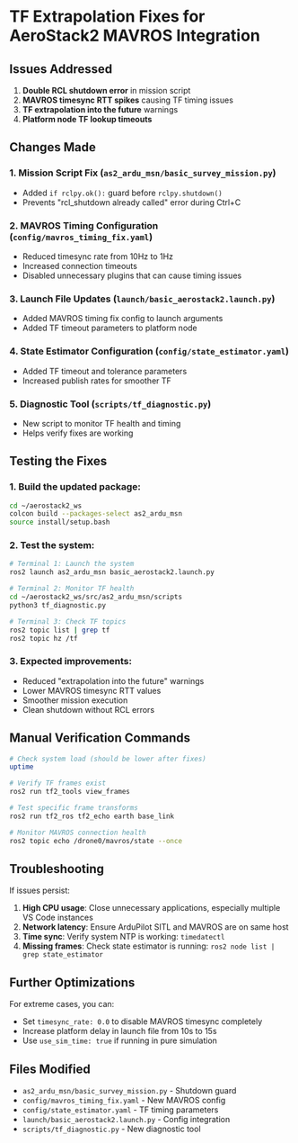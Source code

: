 # TF Extrapolation Fixes for AeroStack2 MAVROS Integration

## Issues Addressed

1. **Double RCL shutdown error** in mission script
2. **MAVROS timesync RTT spikes** causing TF timing issues  
3. **TF extrapolation into the future** warnings
4. **Platform node TF lookup timeouts**

## Changes Made

### 1. Mission Script Fix (`as2_ardu_msn/basic_survey_mission.py`)
- Added `if rclpy.ok():` guard before `rclpy.shutdown()`
- Prevents "rcl_shutdown already called" error during Ctrl+C

### 2. MAVROS Timing Configuration (`config/mavros_timing_fix.yaml`)
- Reduced timesync rate from 10Hz to 1Hz
- Increased connection timeouts
- Disabled unnecessary plugins that can cause timing issues

### 3. Launch File Updates (`launch/basic_aerostack2.launch.py`)
- Added MAVROS timing fix config to launch arguments
- Added TF timeout parameters to platform node

### 4. State Estimator Configuration (`config/state_estimator.yaml`)
- Added TF timeout and tolerance parameters
- Increased publish rates for smoother TF

### 5. Diagnostic Tool (`scripts/tf_diagnostic.py`)
- New script to monitor TF health and timing
- Helps verify fixes are working

## Testing the Fixes

### 1. Build the updated package:
```bash
cd ~/aerostack2_ws
colcon build --packages-select as2_ardu_msn
source install/setup.bash
```

### 2. Test the system:
```bash
# Terminal 1: Launch the system
ros2 launch as2_ardu_msn basic_aerostack2.launch.py

# Terminal 2: Monitor TF health
cd ~/aerostack2_ws/src/as2_ardu_msn/scripts
python3 tf_diagnostic.py

# Terminal 3: Check TF topics
ros2 topic list | grep tf
ros2 topic hz /tf
```

### 3. Expected improvements:
- Reduced "extrapolation into the future" warnings
- Lower MAVROS timesync RTT values
- Smoother mission execution
- Clean shutdown without RCL errors

## Manual Verification Commands

```bash
# Check system load (should be lower after fixes)
uptime

# Verify TF frames exist
ros2 run tf2_tools view_frames

# Test specific frame transforms
ros2 run tf2_ros tf2_echo earth base_link

# Monitor MAVROS connection health
ros2 topic echo /drone0/mavros/state --once
```

## Troubleshooting

If issues persist:

1. **High CPU usage**: Close unnecessary applications, especially multiple VS Code instances
2. **Network latency**: Ensure ArduPilot SITL and MAVROS are on same host
3. **Time sync**: Verify system NTP is working: `timedatectl`
4. **Missing frames**: Check state estimator is running: `ros2 node list | grep state_estimator`

## Further Optimizations

For extreme cases, you can:
- Set `timesync_rate: 0.0` to disable MAVROS timesync completely
- Increase platform delay in launch file from 10s to 15s
- Use `use_sim_time: true` if running in pure simulation

## Files Modified

- `as2_ardu_msn/basic_survey_mission.py` - Shutdown guard
- `config/mavros_timing_fix.yaml` - New MAVROS config
- `config/state_estimator.yaml` - TF timing parameters  
- `launch/basic_aerostack2.launch.py` - Config integration
- `scripts/tf_diagnostic.py` - New diagnostic tool

